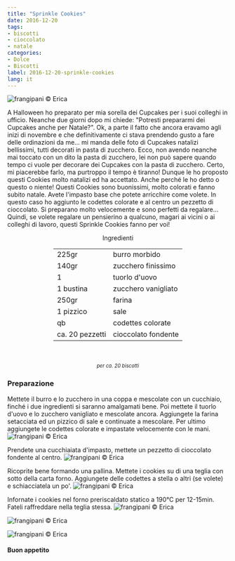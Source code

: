 ```yaml
---
title: "Sprinkle Cookies"
date: 2016-12-20
tags:
- biscotti
- cioccolato
- natale
categories:
- Dolce
- Biscotti
label: 2016-12-20-sprinkle-cookies
lang: it
---
```

![](header.jpg "frangipani © Erica")

A Halloween ho preparato per mia sorella dei Cupcakes per i suoi colleghi in ufficio. Neanche due giorni dopo mi chiede: "Potresti prepararmi dei Cupcakes anche per Natale?". Ok, a parte il fatto che ancora eravamo agli inizi di novembre e che definitivamente ci stava prendendo gusto a fare delle ordinazioni da me... mi manda delle foto di Cupcakes natalizi bellissimi, tutti decorati in pasta di zucchero. Ecco, non avendo neanche mai toccato con un dito la pasta di zucchero, lei non può sapere quando tempo ci vuole per decorare dei Cupcakes con la pasta di zucchero. Certo, mi piacerebbe farlo, ma purtroppo il tempo è tiranno! Dunque le ho proposto questi Cookies molto natalizi ed ha accettato. Anche perché le ho detto o questo o niente! Questi Cookies sono buonissimi, molto colorati e fanno subito natale. Avete l'impasto base che potete arricchire come volete. In questo caso ho aggiunto le codettes colorate e al centro un pezzetto di cioccolato. Si preparano molto velocemente e sono perfetti da regalare... Quindi, se volete regalare un pensierino a qualcuno, magari ai vicini o ai colleghi di lavoro, questi Sprinkle Cookies fanno per voi!

<div id="wrapper" style="text-align: center">
  <div id="yourdiv" style="display: inline-block;">
    <div class="ingredients">
      <div class="ingredients-title">Ingredienti</div>
      <table>
        <tbody>
          <tr>
            <td>225gr</td>
            <td>burro morbido</td>
          </tr>
          <tr>
            <td>140gr</td>
            <td>zucchero finissimo</td>
          </tr>
          <tr>
            <td>1</td>
            <td>tuorlo d'uovo</td>
          </tr>
          <tr>
            <td>1 bustina</td>
            <td>zucchero vanigliato</td>
          </tr>
          <tr>
            <td>250gr</td>
            <td>farina</td>
          </tr>
          <tr>
            <td>1 pizzico</td>
            <td>sale</td>
          </tr>
          <tr>
            <td>qb</td>
            <td>codettes colorate</td>
          </tr>
          <tr>
            <td>ca. 20 pezzetti</td>
            <td>cioccolato fondente</td>
          </tr>
        </tbody>
      </table>
      <br></br>
      <i class="pull-right" style="font-size: 80%;">per ca. 20 biscotti</i>
    </div>
  </div>
</div>


<h3>
  <font color="grey">
    <i class="fa fa-cogs"></i>
  </font> Preparazione
</h3>

Mettete il burro e lo zucchero in una coppa e mescolate con un cucchiaio, finché i due ingredienti si saranno amalgamati bene. Poi mettete il tuorlo d'uovo e lo zucchero vanigliato e mescolate ancora. Aggiungete la farina setacciata ed un pizzico di sale e continuate a mescolare. Per ultimo aggiungete le codettes colorate e impastate velocemente con le mani. 
![](impasto.jpg "frangipani © Erica")

Prendete una cucchiaiata d'impasto, mettete un pezzetto di cioccolato fondente al centro.
![](cioccolato.jpg "frangipani © Erica")

Ricoprite bene formando una pallina. Mettete i cookies su di una teglia con sotto della carta forno. Aggiungete delle codettes a stella o altri (se volete) e schiacciatela un po'.
![](teglia.jpg "frangipani © Erica")

Infornate i cookies nel forno preriscaldato statico a 190°C per 12-15min. Fateli raffreddare nella teglia stessa.
![](risultato1.jpg "frangipani © Erica")

![](risultato2.jpg "frangipani © Erica")

![](risultato3.jpg "frangipani © Erica")


<h4>Buon appetito
  <font color="red">
    <i class="fa fa-smile-o"></i>
  </font>
</h4>
